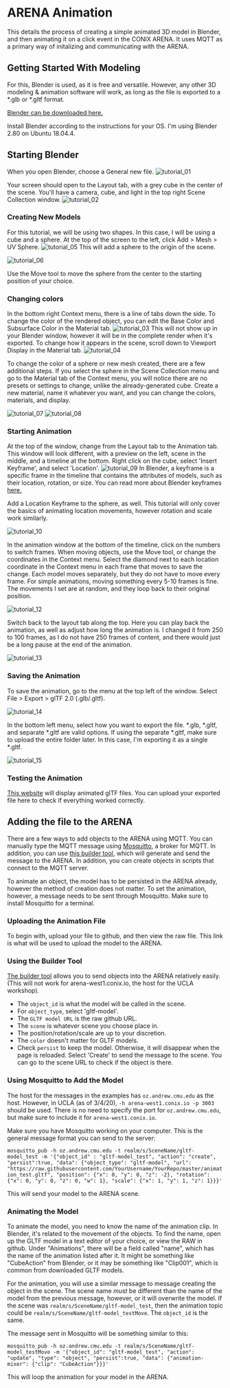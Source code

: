 # ARENA Animation
This details the process of creating a simple animated 3D model in Blender, and then animating it on a click event in the CONIX ARENA. It uses MQTT as a primary way of initalizing and communicating with the ARENA.

## Getting Started With Modeling
For this, Blender is used, as it is free and versatile. However, any other 3D modeling & animation software will work, as long as the file is exported to a *.glb or *.gltf format. 

[Blender can be downloaded here.](https://www.blender.org/download/)

Install Blender according to the instructions for your OS. I'm using Blender 2.80 on Ubuntu 18.04.4.

## Starting Blender
When you open Blender, choose a General new file. ![tutorial_01](https://raw.githubusercontent.com/CourtKowaluk/ARENA-Animation/master/images/tutorial_01.png)

Your screen should open to the Layout tab, with a grey cube in the center of the scene. You'll have a camera, cube, and light in the top right Scene Collection window. ![tutorial_02](https://raw.githubusercontent.com/CourtKowaluk/ARENA-Animation/master/images/tutorial_02.png)

### Creating New Models
For this tutorial, we will be using two shapes. In this case, I will be using a cube and a sphere. At the top of the screen to the left, click Add > Mesh > UV Sphere. ![tutorial_05](https://raw.githubusercontent.com/CourtKowaluk/ARENA-Animation/master/images/tutorial_05.png) This will add a sphere to the origin of the scene. 


![tutorial_06](https://raw.githubusercontent.com/CourtKowaluk/ARENA-Animation/master/images/tutorial_06.png) 

Use the Move tool to move the sphere from the center to the starting position of your choice. 

### Changing colors
In the bottom right Context menu, there is a line of tabs down the side. To change the color of the rendered object, you can edit the Base Color and Subsurface Color in the Material tab. ![tutorial_03](https://raw.githubusercontent.com/CourtKowaluk/ARENA-Animation/master/images/tutorial_03.png) This will not show up in your Blender window, however it will be in the complete render when it's exported. To change how it appears in the scene, scroll down to Viewport Display in the Material tab. ![tutorial_04](https://raw.githubusercontent.com/CourtKowaluk/ARENA-Animation/master/images/tutorial_04.png)

To change the color of a sphere or new mesh created, there are a few additional steps. If you select the sphere in the Scene Collection menu and go to the Material tab of the Context menu, you will notice there are no presets or settings to change, unlike the already-generated cube. Create a new material, name it whatever you want, and you can change the colors, materials, and display. 

![tutorial_07](https://raw.githubusercontent.com/CourtKowaluk/ARENA-Animation/master/images/tutorial_07.png) ![tutorial_08](https://raw.githubusercontent.com/CourtKowaluk/ARENA-Animation/master/images/tutorial_08.png)

### Starting Animation
At the top of the window, change from the Layout tab to the Animation tab. This window will look different, with a preview on the left, scene in the middle, and a timeline at the bottom. Right click on the cube, select 'Insert Keyframe', and select 'Location'. ![tutorial_09](https://raw.githubusercontent.com/CourtKowaluk/ARENA-Animation/master/images/tutorial_09.png) In Blender, a keyframe is a specific frame in the timeline that contains the attributes of models, such as their location, rotation, or size. You can read more about Blender keyframes [here.](https://docs.blender.org/manual/en/latest/animation/keyframes/introduction.html)

Add a Location Keyframe to the sphere, as well. This tutorial will only cover the basics of animating location movements, however rotation and scale work similarly. 

![tutorial_10](https://raw.githubusercontent.com/CourtKowaluk/ARENA-Animation/master/images/tutorial_10.png)

In the animation window at the bottom of the timeline, click on the numbers to switch frames. When moving objects, use the Move tool, or change the coordinates in the Context menu. Select the diamond next to each location coordinate in the Context menu in each frame that moves to save the change. Each model moves separately, but they do not have to move every frame. For simple animations, moving something every 5-10 frames is fine. The movements I set are at random, and they loop back to their original position. 

![tutorial_12](https://raw.githubusercontent.com/CourtKowaluk/ARENA-Animation/master/images/tutorial_12.png)

Switch back to the layout tab along the top. Here you can play back the animation, as well as adjust how long the animation is. I changed it from 250 to 100 frames, as I do not have 250 frames of content, and there would just be a long pause at the end of the animation.

![tutorial_13](https://raw.githubusercontent.com/CourtKowaluk/ARENA-Animation/master/images/tutorial_13.png) 

### Saving the Animation
To save the animation, go to the menu at the top left of the window. Select File > Export > glTF 2.0 (.glb/.gltf). 

![tutorial_14](https://raw.githubusercontent.com/CourtKowaluk/ARENA-Animation/master/images/tutorial_14.png) 

In the bottom left menu, select how you want to export the file. \*.glb, \*.gltf, and separate \*.gltf are valid options. If using the separate \*.gltf, make sure to upload the entire folder later. In this case, I'm exporting it as a single \*.gltf.

![tutorial_15](https://raw.githubusercontent.com/CourtKowaluk/ARENA-Animation/master/images/tutorial_15.png) 

### Testing the Animation
[This website](https://gltf-viewer.donmccurdy.com/) will display animated glTF files. You can upload your exported file here to check if everything worked correctly.

## Adding the file to the ARENA
There are a few ways to add objects to the ARENA using MQTT. You can manually type the MQTT message using [Mosquitto](https://mosquitto.org/), a broker for MQTT. In addition, you can use [this builder tool](https://xr.andrew.cmu.edu/build.html), which will generate and send the message to the ARENA. In addition, you can create objects in scripts that connect to the MQTT server.

To animate an object, the model has to be persisted in the ARENA already, however the method of creation does not matter. To set the animation, however, a message needs to be sent through Mosquitto. Make sure to install Mosquitto for a terminal.

### Uploading the Animation File
To begin with, upload your file to github, and then view the raw file. This link is what will be used to upload the model to the ARENA.

### Using the Builder Tool
[The builder tool](https://xr.andrew.cmu.edu/build.html) allows you to send objects into the ARENA relatively easily. (This will not work for arena-west1.conix.io, the host for the UCLA workshop).
- The `object_id` is what the model will be called in the scene. 
- For `object_type`, select 'gltf-model'. 
- The `GLTF model URL` is the raw github URL.
- The `scene` is whatever scene you choose place in.
- The position/rotation/scale are up to your discretion. 
- The `color` doesn't matter for GLTF models.
- Check `persist` to keep the model. Otherwise, it will disappear when the page is reloaded.
Select 'Create' to send the message to the scene. You can go to the scene URL to check if the object is there.

### Using Mosquitto to Add the Model

The host for the messages in the examples has `oz.andrew.cmu.edu` as the host. However, in UCLA (as of 3/4/20), `-h arena-west1.conix.io -p 3003` should be used. There is no need to specify the port for `oz.andrew.cmu.edu`, but make sure to include it for `arena-west1.conix.io`.

Make sure you have Mosquitto working on your computer. This is the general message format you can send to the server:

```mosquitto_pub -h oz.andrew.cmu.edu -t realm/s/SceneName/gltf-model_test -m '{"object_id" : "gltf-model_test", "action": "create", "persist":true, "data": {"object_type": "gltf-model", "url": "https://raw.githubusercontent.com/YourUsername/YourRepo/master/animation_test.gltf", "position": {"x": 0, "y": 0, "z": -2}, "rotation": {"x": 0, "y": 0, "z": 0, "w": 1}, "scale": {"x": 1, "y": 1, "z": 1}}}' ```

This will send your model to the ARENA scene.

### Animating the Model

To animate the model, you need to know the name of the animation clip. In Blender, it's related to the movement of the objects. To find the name, open up the GLTF model in a text editor of your choice, or view the RAW in github. Under "Animations", there will be a field called "name", which has the name of the animation listed after it. It might be something like "CubeAction" from Blender, or it may be something like "Clip001", which is common from downloaded GLTF models.

For the animation, you will use a similar message to message creating the object in the scene. The scene name *must* be different than the name of the model from the previous message, however, or it will overwrite the model. If the scene was `realm/s/SceneName/gltf-model_test`, then the animation topic could be `realm/s/SceneName/gltf-model_testMove`. The `object_id` is the same. 

The message sent in Mosquitto will be something similar to this:

```mosquitto_pub -h oz.andrew.cmu.edu -t realm/s/SceneName/gltf-model_testMove -m '{"object_id": "gltf-model_test", "action": "update", "type": "object", "persist":true, "data": {"animation-mixer": {"clip": "CubeAction"}}}' ```

This will loop the animation for your model in the ARENA.

